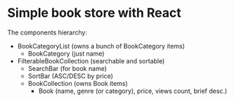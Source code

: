 # Simple book store with React

The components hierarchy:

- BookCategoryList (owns a bunch of BookCategory items)
    - BookCategory (just name)
- FilterableBookCollection (searchable and sortable)
    - SearchBar (for book name)
    - SortBar (ASC/DESC by price)
    - BookCollection (owns Book items)
        - Book (name, genre (or category), price, views count, brief desc.)
